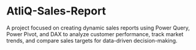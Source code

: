 # AtliQ-Sales-Report
A project focused on creating dynamic sales reports using Power Query, Power Pivot, and DAX to analyze customer performance, track market trends, and compare sales targets for data-driven decision-making.
